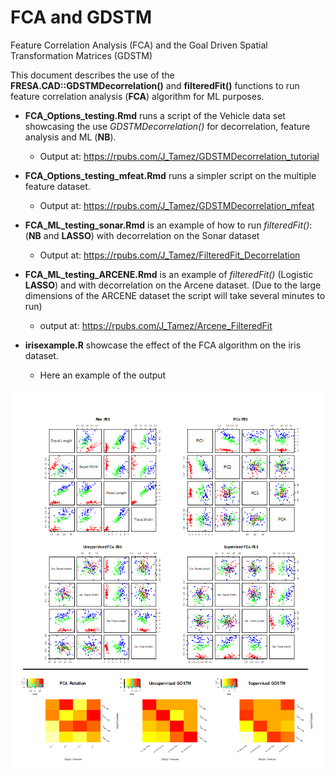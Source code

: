 # FCA and GDSTM

Feature Correlation Analysis (FCA) and the Goal Driven Spatial Transformation Matrices (GDSTM)

This document describes the use of the **FRESA.CAD::GDSTMDecorrelation()** and **filteredFit()** functions to run feature correlation analysis (**FCA**) algorithm for ML purposes.

-   **FCA_Options_testing.Rmd** runs a script of the Vehicle data set showcasing the use *GDSTMDecorrelation()* for decorrelation, feature analysis and ML (**NB**).

    -   Output at: <https://rpubs.com/J_Tamez/GDSTMDecorrelation_tutorial>

-   **FCA_Options_testing_mfeat.Rmd** runs a simpler script on the multiple feature dataset.

    -   Output at: <https://rpubs.com/J_Tamez/GDSTMDecorrelation_mfeat>

-   **FCA_ML_testing_sonar.Rmd** is an example of how to run *filteredFit()*: (**NB** and **LASSO**) with decorrelation on the Sonar dataset

    -   Output at: <https://rpubs.com/J_Tamez/FilteredFit_Decorrelation>

-   **FCA_ML_testing_ARCENE.Rmd** is an example of *filteredFit()* (Logistic **LASSO**) and with decorrelation on the Arcene dataset. (Due to the large dimensions of the ARCENE dataset the script will take several minutes to run)

    -   output at: <https://rpubs.com/J_Tamez/Arcene_FilteredFit>

-   **irisexample.R** showcase the effect of the FCA algorithm on the iris dataset.

    -   Here an example of the output

<img src="RMD/IRIS_outputs.png" alt="Outputs of the IRIS example" width="1000"/>
